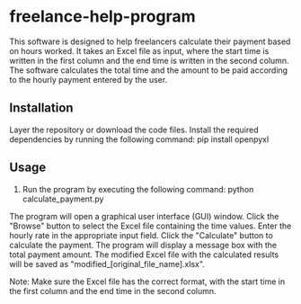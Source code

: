 # freelance-help-program
This software is designed to help freelancers calculate their payment based on hours worked. It takes an Excel file as input, where the start time is written in the first column and the end time is written in the second column. The software calculates the total time and the amount to be paid according to the hourly payment entered by the user.

## Installation

Layer the repository or download the code files.
Install the required dependencies by running the following command:
    pip install openpyxl
   
## Usage

1. Run the program by executing the following command:
 python calculate_payment.py

The program will open a graphical user interface (GUI) window.
Click the "Browse" button to select the Excel file containing the time values.
Enter the hourly rate in the appropriate input field.
Click the "Calculate" button to calculate the payment.
The program will display a message box with the total payment amount.
The modified Excel file with the calculated results will be saved as "modified_[original_file_name].xlsx".

Note: Make sure the Excel file has the correct format, with the start time in the first column and the end time in the second column.

<!-- Updated README links and corrected typos -->
<!-- Updated README links and corrected typos -->